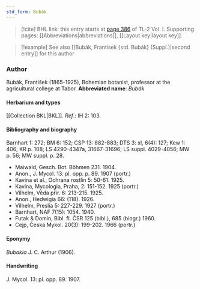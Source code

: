```yaml
---
std_form: Bubák
---
```


> [!cite] BHL link: this entry starts at [page 386](https://www.biodiversitylibrary.org/page/33120517) of TL-2 Vol. I.
> Supporting pages: [[Abbreviations|abbreviations]], [[Layout key|layout key]].

> [!example] See also [[Bubák, Frantisek {std. Bubák} (Suppl.)|second entry]] for this author

### Author

Bubák, František (1865-1925), Bohemian botanist, professor at the agricultural college at Tabor. 
**Abbreviated name**: *Bubák*

#### Herbarium and types

[[Collection BKL|BKL]].
*Ref*.: IH 2: 103.

#### Bibliography and biography

Barnhart 1: 272; BM 6: 152; CSP 13: 882-883; DTS 3: xl, 6(4): 127; Kew 1: 406; KR p. 108; LS 4290-4347a, 31667-31696; LS suppl. 4029-4056; MW p. 56; MW suppl. p. 28.
- Maiwald, Gesch. Bot. Böhmen 231. 1904.
- Anon., J. Mycol. 13: pl. opp. p. 89. 1907 (portr.)
- Kavina et al., Ochrana rostlin 5: 50-61. 1925.
- Kavina, Mycologia, Praha, 2: 151-152. 1925 (portr.)
- Vilhelm, Vĕda přir. 6: 213-215. 1925.
- Anon., Hedwigia 66: (118). 1926.
- Vilhelm, Preslia 5: 227-229. 1927 (portr.)
- Barnhart, NAF 7(15): 1054. 1940.
- Futak & Domin, Bibl. fl. ČSR 125 (bibl.), 685 (biogr.) 1960.
- Cejp, Česka Mykol. 20(3): 199-202. 1966 (portr.)

#### Eponymy

*Bubakia* J. C. Arthur (1906).

#### Handwriting

J. Mycol. 13: pl. opp. 89. 1907.

